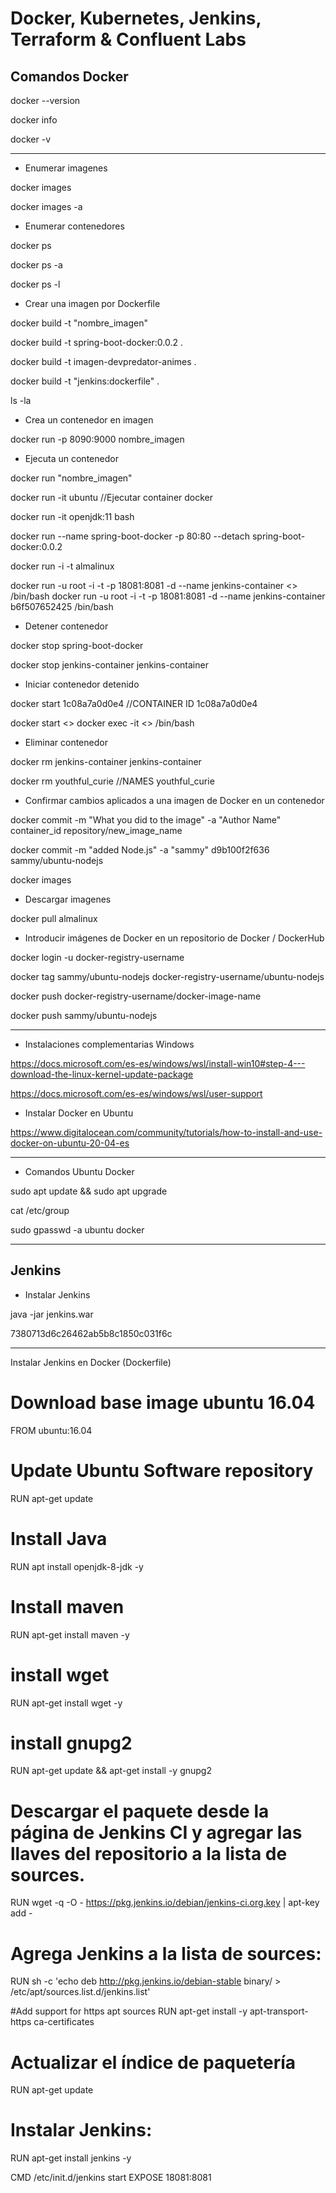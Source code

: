 # Docker, Kubernetes, Jenkins, Terraform & Confluent Labs

## Comandos Docker

docker --version

docker info

docker -v

-------------------------------

- Enumerar imagenes

docker images

docker images -a

- Enumerar contenedores

docker ps

docker ps -a

docker ps -l

- Crear una imagen por Dockerfile

docker build -t "nombre_imagen"

docker build -t spring-boot-docker:0.0.2 .

docker build -t imagen-devpredator-animes .

docker build -t "jenkins:dockerfile" .

ls -la

- Crea un contenedor en imagen

docker run -p 8090:9000 nombre_imagen

- Ejecuta un contenedor

docker run "nombre_imagen"

docker run -it ubuntu //Ejecutar container docker

docker run -it openjdk:11 bash

docker run --name spring-boot-docker -p 80:80 --detach spring-boot-docker:0.0.2

docker run -i -t almalinux

docker run -u root -i -t -p 18081:8081 -d --name jenkins-container <<imageId>> /bin/bash
docker run -u root -i -t -p 18081:8081 -d --name jenkins-container b6f507652425 /bin/bash

- Detener contenedor

docker stop spring-boot-docker

docker stop jenkins-container jenkins-container

- Iniciar contenedor detenido

docker start 1c08a7a0d0e4 //CONTAINER ID 1c08a7a0d0e4

docker start <<containerId>>
docker exec -it <<containerId>> /bin/bash

- Eliminar contenedor

docker rm jenkins-container jenkins-container

docker rm youthful_curie //NAMES youthful_curie

- Confirmar cambios aplicados a una imagen de Docker en un contenedor

docker commit -m "What you did to the image" -a "Author Name" container_id repository/new_image_name

docker commit -m "added Node.js" -a "sammy" d9b100f2f636 sammy/ubuntu-nodejs

docker images

- Descargar imagenes

docker pull almalinux

- Introducir imágenes de Docker en un repositorio de Docker / DockerHub

docker login -u docker-registry-username

docker tag sammy/ubuntu-nodejs docker-registry-username/ubuntu-nodejs

docker push docker-registry-username/docker-image-name

docker push sammy/ubuntu-nodejs

-------------------------------

- Instalaciones complementarias Windows

https://docs.microsoft.com/es-es/windows/wsl/install-win10#step-4---download-the-linux-kernel-update-package

https://docs.microsoft.com/es-es/windows/wsl/user-support

- Instalar Docker en Ubuntu

https://www.digitalocean.com/community/tutorials/how-to-install-and-use-docker-on-ubuntu-20-04-es

--------------------------------

- Comandos Ubuntu Docker

sudo apt update && sudo apt upgrade

cat /etc/group

sudo gpasswd -a ubuntu docker

---------------------------------

## Jenkins

- Instalar Jenkins

java -jar jenkins.war

7380713d6c26462ab5b8c1850c031f6c

-------------------------------------

Instalar Jenkins en Docker (Dockerfile)

# Download base image ubuntu 16.04
FROM ubuntu:16.04

# Update Ubuntu Software repository
RUN apt-get update

# Install Java
RUN apt install openjdk-8-jdk -y

# Install maven
RUN apt-get install maven -y

# install wget 
RUN apt-get install wget -y

# install gnupg2
RUN apt-get update && apt-get install -y gnupg2

#  Descargar el paquete desde la página de Jenkins CI y agregar las llaves del repositorio a la lista de sources.
RUN wget -q -O - https://pkg.jenkins.io/debian/jenkins-ci.org.key | apt-key add -

# Agrega Jenkins a la lista de sources:
RUN sh -c 'echo deb http://pkg.jenkins.io/debian-stable binary/ > /etc/apt/sources.list.d/jenkins.list'

#Add support for https apt sources
RUN apt-get install -y apt-transport-https ca-certificates

# Actualizar el índice de paquetería
RUN apt-get update

# Instalar Jenkins: 
RUN apt-get install jenkins -y

CMD /etc/init.d/jenkins start
EXPOSE 18081:8081